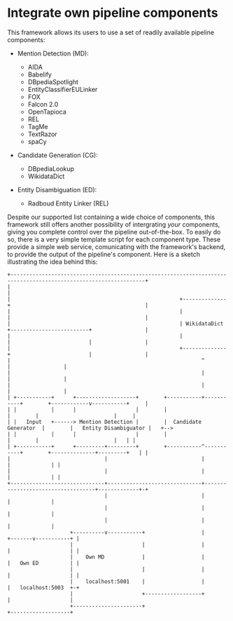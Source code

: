 # Integrate own pipeline components
This framework allows its users to use a set of readily available pipeline components:
* Mention Detection (MD):
    * AIDA
    * Babelify
    * DBpediaSpotlight
    * EntityClassifierEULinker
    * FOX
    * Falcon 2.0
    * OpenTapioca
    * REL
    * TagMe
    * TextRazor
    * spaCy
 
* Candidate Generation (CG):
    * DBpediaLookup
    * WikidataDict

* Entity Disambiguation (ED):
	* Radboud Entity Linker (REL)

Despite our supported list containing a wide choice of components, this framework still offers another possibility of intergrating *your* components, giving you complete control over the pipeline out-of-the-box.
To easily do so, there is a very simple template script for each component type. These provide a simple web service, comunicating with the framework's backend, to provide the output of the pipeline's component.
Here is a sketch illustrating the idea behind this:

    +-----------------------------------------------------------------------------------------------------------------+
    |                                                                                                                 |
    |                                                      +--------------+                                           |
    |                                                      |              |                                           |
    |                                                      | WikidataDict +-------------------------+                 |
    |                                                      |              |                         |                 |
    |                                                      +--------------+                         |                 |
    |                                                             ^                                 |                 |
    |                                                             |                                 |                 |
    |                                                             |                                 |                 |
    | +-----------+      +-------------------+        +-----------+-----------+        +------------v-----------+     |
    | |           |      |                   |        |                       |        |                        |     |
    | |   Input   +------> Mention Detection |        |  Candidate Generator  |        |   Entity Disambiguator |   +-->
    | |           |      |                   |        |                       |        |                        |   | |
    | +-----------+      +---------+---------+        +-----------^-----------+        +--------------+---------+   | |
    |                              |                              |                                   |             | |
    |                              |                              |                                   |             | |
    +------------------------------+------------------------------+-----------------------------------+-------------+-+
                                   |                              |                                   |             |
                                   |                              |                                   |             |
                                   |                              |                                   |             |
                        +----------v-----------+                  |                           +-------v-----------+ |
                        |                      |                  |                           |                   | |
                        |    Own MD            |                  |                           |   Own ED          | |
                        |                      |                  |                           |                   | |
                        |    localhost:5001    |                  |                           |   localhost:5003  +-+
                        |                      +------------------+                           |                   |
                        +----------------------+                                              +-------------------+

